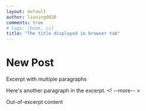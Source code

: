 ```yaml
---
layout: default
author: liuning0820
comments: true
# tags: [book, ci]
title: "The title displayed in browser tab"
---
```


# New Post

Excerpt with multiple paragraphs

Here's another paragraph in the excerpt.
<! --more-- >

Out-of-excerpt content

